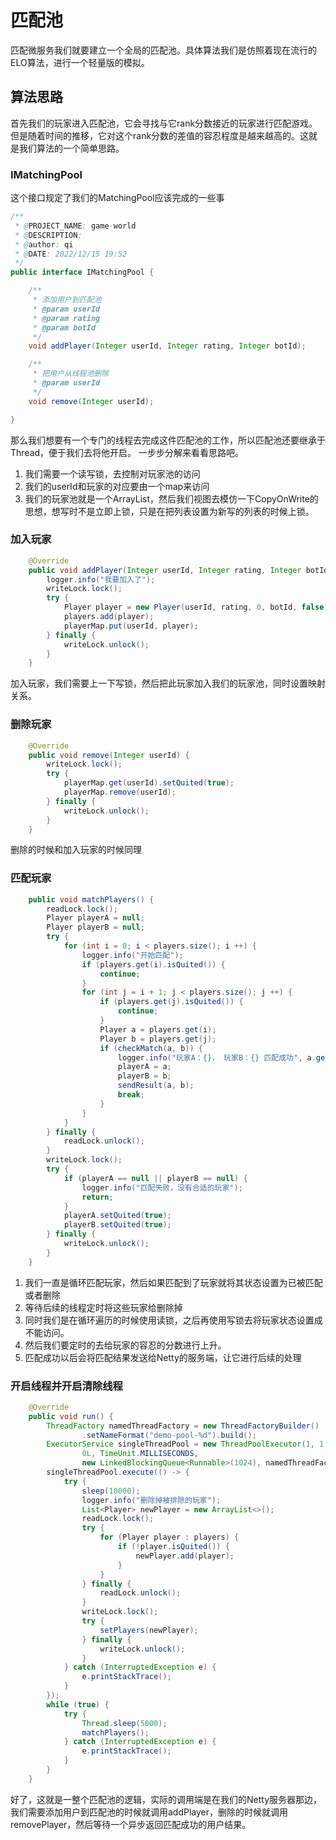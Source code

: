 # 匹配池

匹配微服务我们就要建立一个全局的匹配池。具体算法我们是仿照着现在流行的ELO算法，进行一个轻量版的模拟。

## 算法思路
首先我们的玩家进入匹配池，它会寻找与它rank分数接近的玩家进行匹配游戏。但是随着时间的推移，它对这个rank分数的差值的容忍程度是越来越高的。这就是我们算法的一个简单思路。

### IMatchingPool
这个接口规定了我们的MatchingPool应该完成的一些事
```java
/**
 * @PROJECT_NAME: game-world
 * @DESCRIPTION:
 * @author: qi
 * @DATE: 2022/12/15 19:52
 */
public interface IMatchingPool {

    /**
     * 添加用户到匹配池
     * @param userId
     * @param rating
     * @param botId
     */
    void addPlayer(Integer userId, Integer rating, Integer botId);

    /**
     * 把用户从线程池删除
     * @param userId
     */
    void remove(Integer userId);

}
```

那么我们想要有一个专门的线程去完成这件匹配池的工作，所以匹配池还要继承于Thread，便于我们去将他开启。
一步步分解来看看思路吧。

1. 我们需要一个读写锁，去控制对玩家池的访问
2. 我们的userId和玩家的对应要由一个map来访问
3. 我们的玩家池就是一个ArrayList，然后我们视图去模仿一下CopyOnWrite的思想，想写时不是立即上锁，只是在把列表设置为新写的列表的时候上锁。

### 加入玩家
```java
    @Override
    public void addPlayer(Integer userId, Integer rating, Integer botId) {
        logger.info("我要加入了");
        writeLock.lock();
        try {
            Player player = new Player(userId, rating, 0, botId, false);
            players.add(player);
            playerMap.put(userId, player);
        } finally {
            writeLock.unlock();
        }
    }
```

加入玩家，我们需要上一下写锁，然后把此玩家加入我们的玩家池，同时设置映射关系。


### 删除玩家
```java
    @Override
    public void remove(Integer userId) {
        writeLock.lock();
        try {
            playerMap.get(userId).setQuited(true);
            playerMap.remove(userId);
        } finally {
            writeLock.unlock();
        }
    }
```
删除的时候和加入玩家的时候同理

### 匹配玩家
```java
    public void matchPlayers() {
        readLock.lock();
        Player playerA = null;
        Player playerB = null;
        try {
            for (int i = 0; i < players.size(); i ++) {
                logger.info("开始匹配");
                if (players.get(i).isQuited()) {
                    continue;
                }
                for (int j = i + 1; j < players.size(); j ++) {
                    if (players.get(j).isQuited()) {
                        continue;
                    }
                    Player a = players.get(i);
                    Player b = players.get(j);
                    if (checkMatch(a, b)) {
                        logger.info("玩家A：{}， 玩家B：{} 匹配成功", a.getUserId(), b.getUserId());
                        playerA = a;
                        playerB = b;
                        sendResult(a, b);
                        break;
                    }
                }
            }
        } finally {
            readLock.unlock();
        }
        writeLock.lock();
        try {
            if (playerA == null || playerB == null) {
                logger.info("匹配失败，没有合适的玩家");
                return;
            }
            playerA.setQuited(true);
            playerB.setQuited(true);
        } finally {
            writeLock.unlock();
        }
    }
```

1. 我们一直是循环匹配玩家，然后如果匹配到了玩家就将其状态设置为已被匹配或者删除
2. 等待后续的线程定时将这些玩家给删除掉
3. 同时我们是在循环遍历的时候使用读锁，之后再使用写锁去将玩家状态设置成不能访问。
4. 然后我们要定时的去给玩家的容忍的分数进行上升。
5. 匹配成功以后会将匹配结果发送给Netty的服务端，让它进行后续的处理

### 开启线程并开启清除线程
```java
    @Override
    public void run() {
        ThreadFactory namedThreadFactory = new ThreadFactoryBuilder()
                .setNameFormat("demo-pool-%d").build();
        ExecutorService singleThreadPool = new ThreadPoolExecutor(1, 1,
                0L, TimeUnit.MILLISECONDS,
                new LinkedBlockingQueue<Runnable>(1024), namedThreadFactory, new ThreadPoolExecutor.AbortPolicy());
        singleThreadPool.execute(() -> {
            try {
                sleep(10000);
                logger.info("删除掉被排除的玩家");
                List<Player> newPlayer = new ArrayList<>();
                readLock.lock();
                try {
                    for (Player player : players) {
                        if (!player.isQuited()) {
                            newPlayer.add(player);
                        }
                    }
                } finally {
                    readLock.unlock();
                }
                writeLock.lock();
                try {
                    setPlayers(newPlayer);
                } finally {
                    writeLock.unlock();
                }
            } catch (InterruptedException e) {
                e.printStackTrace();
            }
        });
        while (true) {
            try {
                Thread.sleep(5000);
                matchPlayers();
            } catch (InterruptedException e) {
                e.printStackTrace();
            }
        }
    }
```

好了，这就是一整个匹配池的逻辑，实际的调用端是在我们的Netty服务器那边，我们需要添加用户到匹配池的时候就调用addPlayer，删除的时候就调用removePlayer，然后等待一个异步返回匹配成功的用户结果。